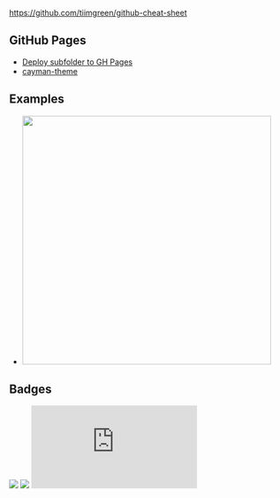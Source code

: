 https://github.com/tiimgreen/github-cheat-sheet

## GitHub Pages
- [Deploy subfolder to GH Pages](https://gist.github.com/cobyism/4730490)
- [cayman-theme](https://github.com/jasonlong/cayman-theme)

## Examples
- [<img width="450" src="http://img.youtube.com/vi/6g3-TQ6aaw8/maxresdefault.jpg" >](http://www.youtube.com/watch?v=6g3-TQ6aaw8)

## Badges
![](https://nodei.co/npm/react-object-inspector.png?downloads=true&downloadRank=true&stars=true)
![](https://nodei.co/npm/react-inspector.png?downloads=true&downloadRank=true&stars=true)
![](https://badge-size.herokuapp.com/xyc/react-inspector/master/dist/react-inspector.min.js?compression=gzip)
